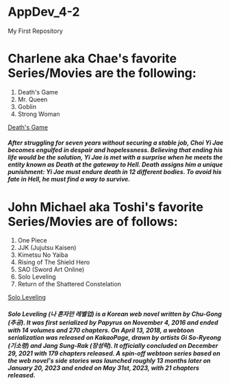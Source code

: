 # AppDev_4-2
My First Repository

# Charlene aka Chae's favorite Series/Movies are the following:

<ol>
  <li> Death's Game </li>
  <li> Mr. Queen </li>
  <li> Goblin </li>
  <li> Strong Woman </li>
</ol>

[Death's Game](#Death's-game)
<h5><i> After struggling for seven years without securing a stable job, Choi Yi Jae becomes engulfed in despair and hopelessness. Believing that ending his life would be the solution, Yi Jae is met with a surprise when he meets the entity known as Death at the gateway to Hell. Death assigns him a unique punishment: Yi Jae must endure death in 12 different bodies. To avoid his fate in Hell, he must find a way to survive.</i></h5>


# John Michael aka Toshi's favorite Series/Movies are of follows:

<ol>
  <li> One Piece </li>
  <li> JJK (Jujutsu Kaisen) </li>
  <li> Kimetsu No Yaiba </li>
  <li> Rising of The Shield Hero </li>
  <li> SAO (Sword Art Online) </li>
  <li> Solo Leveling </li>
  <li> Return of the Shattered Constelation </li>
</ol>

[Solo Leveling](#Solo-Leveling)
<h5><i>Solo Leveling (나 혼자만 레벨업) is a Korean web novel written by Chu-Gong (추공). It was first serialized by Papyrus on November 4, 2016 and ended with 14 volumes and 270 chapters. On April 13, 2018, a webtoon serialization was released on KakaoPage, drawn by artists Gi So-Ryeong (기소령) and Jang Sung-Rak (장성락). It officially concluded on December 29, 2021 with 179 chapters released. A spin-off webtoon series based on the web novel's side stories was launched roughly 13 months later on January 20, 2023 and ended on May 31st, 2023, with 21 chapters released.</h5></i>
